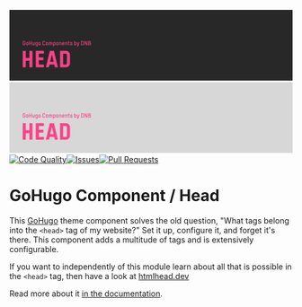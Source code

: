![DNB-Hugo/HEAD](.github/github-card-dark.png#gh-dark-mode-only)
![DNB-Hugo/HEAD](.github/github-card-light.png#gh-light-mode-only)
[![Code Quality](https://img.shields.io/codacy/grade/0f2bf7d3ddb74372b5ac0285fe8a9c7f?style=for-the-badge)](https://app.codacy.com/gh/davidsneighbour/hugo-head/dashboard)[![Issues](https://img.shields.io/github/issues-raw/davidsneighbour/hugo-head?color=%23ff6600&logo=github&style=for-the-badge)](https://github.com/davidsneighbour/hugo-head/issues)[![Pull Requests](https://img.shields.io/github/issues-pr-raw/davidsneighbour/hugo-head?logo=github&style=for-the-badge)](https://github.com/davidsneighbour/hugo-head/pulls)

# GoHugo Component / Head

This [GoHugo](https://gohugo.io) theme component solves the old question, "What tags belong into the `<head>` tag of my website?" Set it up, configure it, and forget it's there. This component adds a multitude of tags and is extensively configurable.

If you want to independently of this module learn about all that is possible in the `<head>` tag, then have a look at [htmlhead.dev](https://htmlhead.dev/)

Read more about it [in the documentation](https://kollitsch.dev/components/hugo-head/).
